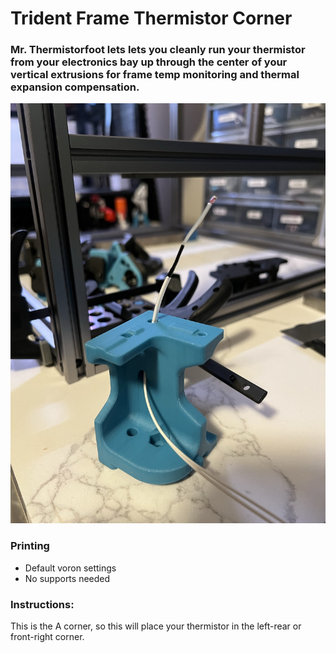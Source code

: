 # Trident Frame Thermistor Corner
 ### Mr. Thermistorfoot lets lets you cleanly run your thermistor from your electronics bay up through the center of your vertical extrusions for frame temp monitoring and thermal expansion compensation.  

<img src="./Images/mrthermistorfoot.jpeg" width=600>

### Printing
  * Default voron settings
  * No supports needed

### Instructions:
 
This is the A corner, so this will place your thermistor in the left-rear or front-right corner.  



